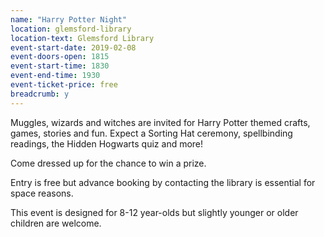 ```yaml
---
name: "Harry Potter Night"
location: glemsford-library
location-text: Glemsford Library
event-start-date: 2019-02-08
event-doors-open: 1815
event-start-time: 1830
event-end-time: 1930
event-ticket-price: free
breadcrumb: y
---
```


Muggles, wizards and witches are invited for Harry Potter themed crafts, games, stories and fun. Expect a Sorting Hat ceremony, spellbinding readings, the Hidden Hogwarts quiz and more!

Come dressed up for the chance to win a prize.

Entry is free but advance booking by contacting the library is essential for space reasons.

This event is designed for 8-12 year-olds but slightly younger or older children are welcome.

